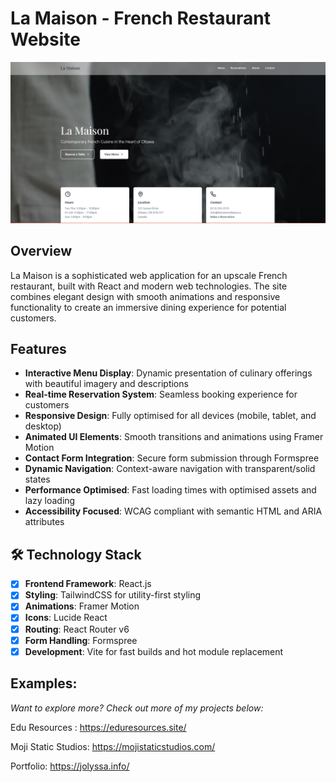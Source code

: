 # La Maison - French Restaurant Website

![](assets/20250208_030621_image.png)

## Overview

La Maison is a sophisticated web application for an upscale French restaurant, built with React and modern web technologies. The site combines elegant design with smooth animations and responsive functionality to create an immersive dining experience for potential customers.

## Features

- **Interactive Menu Display**: Dynamic presentation of culinary offerings with beautiful imagery and descriptions
- **Real-time Reservation System**: Seamless booking experience for customers
- **Responsive Design**: Fully optimised for all devices (mobile, tablet, and desktop)
- **Animated UI Elements**: Smooth transitions and animations using Framer Motion
- **Contact Form Integration**: Secure form submission through Formspree
- **Dynamic Navigation**: Context-aware navigation with transparent/solid states
- **Performance Optimised**: Fast loading times with optimised assets and lazy loading
- **Accessibility Focused**: WCAG compliant with semantic HTML and ARIA attributes

## 🛠 Technology Stack

- [X] **Frontend Framework**: React.js
- [X] **Styling**: TailwindCSS for utility-first styling
- [X] **Animations**: Framer Motion
- [X] **Icons**: Lucide React
- [X] **Routing**: React Router v6
- [X] **Form Handling**: Formspree
- [X] **Development**: Vite for fast builds and hot module replacement

## Examples:

*Want to explore more? Check out more of my projects below:*

Edu Resources : https://eduresources.site/

Moji Static Studios: https://mojistaticstudios.com/

Portfolio: https://jolyssa.info/
